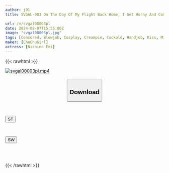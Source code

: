 ```yaml
---
author: j91
title: SVGAL-003 On The Day Of My Flight Back Home, I Get Horny And Come To Milk My Semen With A Succubus Blowjob, My Cousin Nishino Emi, An International Flight Attendant

url: /v/svgal00003pl
date: 2024-08-07T15:55:00Z
image: "svgal00003pl.jpg"
tags: [Censored, Blowjob, Cosplay, Creampie, Cuckold, Handjob, Kiss, Mistress, Solowork, Stewardess, Submissive Men]
maker: [ChuChuGirl]
actress: [Nishino Emi]
---
```



{{< rawhtml >}}

<div class="video" data-videoid="03b9oz0zeZhbOrv">
    <a href="javascript:;">
        <img src="/v/svgal00003pl/svgal00003pl.jpg" width="WIDTH" height="HEIGHT" alt="svgal00003pl.mp4" loading="lazy">
    </a>
</div>

<script type="text/javascript" src="https://j91.asia/asset/on-demand-st.js"></script>

<br>
  <link rel="stylesheet" href="https://j91.asia/asset/bs5.css">
  
  <center>
  <button class="btn btn-primary" type="button" data-bs-toggle="collapse" data-bs-target=".multi-collapse" aria-expanded="false" aria-controls="multiCollapseExample1 multiCollapseExample2"><h2>Download</h2></button></center>
</p>
<div class="row">
  <div class="col">
    <div class="collapse multi-collapse" id="multiCollapseExample1">
      <div class="card card-body">
	      	      <br>
<div class="buttons">  
<p><a href="/v/svgal00003pl/st.html" target="_blank"><button class="btn-hover color-3"><i class="fa fa-download"></i> ST</button></a></p></div>
    </div>
  </div>
</div>
  <div class="col">
    <div class="collapse multi-collapse" id="multiCollapseExample2">
      <div class="card card-body">
	      <br>
<div class="buttons">
<p><a href="/v/svgal00003pl/sw.html" target="_blank"><button class="btn-hover color-2"><i class="fa fa-download"></i> SW</button></a></p></div>
<br><br>
      </div>
    </div>
  </div>
</div>

{{< /rawhtml >}}